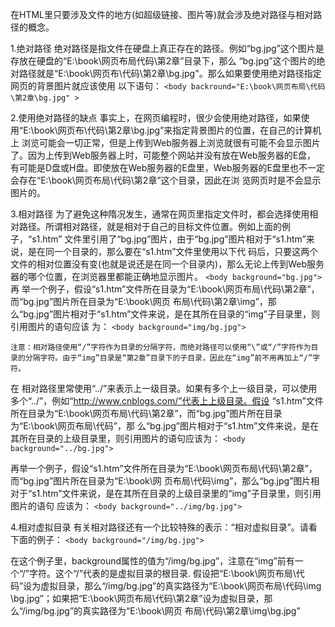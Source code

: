 在HTML里只要涉及文件的地方(如超级链接、图片等)就会涉及绝对路径与相对路径的概念。
 
 1.绝对路径
    绝对路径是指文件在硬盘上真正存在的路径。例如“bg.jpg”这个图片是存放在硬盘的“E:\book\网页布局代码\第2章”目录下，那么 “bg.jpg”这个图片的绝对路径就是“E:\book\网页布\代码\第2章\bg.jpg"。那么如果要使用绝对路径指定网页的背景图片就应该使用 以下语句：
`<body backround="E:\book\网页布局\代码\第2章\bg.jpg" > `
 
  2.使用绝对路径的缺点
   事实上，在网页编程时，很少会使用绝对路径，如果使用“E:\book\网页布\代码\第2章\bg.jpg”来指定背景图片的位置，在自己的计算机上 浏览可能会一切正常，但是上传到Web服务器上浏览就很有可能不会显示图片了。因为上传到Web服务器上时，可能整个网站并没有放在Web服务器的E盘， 有可能是D盘或H盘。即使放在Web服务器的E盘里，Web服务器的E盘里也不一定会存在“E:\book\网页布局\代码\第2章”这个目录，因此在浏 览网页时是不会显示图片的。
 
  3.相对路径
    为了避免这种隋况发生，通常在网页里指定文件时，都会选择使用相对路径。所谓相对路径，就是相对于自己的目标文件位置。例如上面的例子，“s1.htm” 文件里引用了“bg.jpg”图片，由于“bg.jpg”图片相对于“s1.htm”来说，是在同一个目录的，那么要在“s1.htm”文件里使用以下代 码后，只要这两个文件的相对位置没有变(也就是说还是在同一个目录内)，那么无论上传到Web服务器的哪个位置，在浏览器里都能正确地显示图片。
      `<body background="bg.jpg">`
再 举一个例子，假设“s1.htm”文件所在目录为“E:\book\网页布局\代码\第2章”，而“bg.jpg”图片所在目录为“E:\book\网页 布局\代码\第2章\img”，那么“bg.jpg”图片相对于“s1.htm”文件来说，是在其所在目录的“img”子目录里，则引用图片的语句应该 为：
      `<body background="img/bg.jpg">`
 
    注意：相对路径使用“/”字符作为目录的分隔字符，而绝对路径可以使用“\”或“/”字符作为目录的分隔字符。由于“img”目录是“第2章”目录下的子目录，因此在“img”前不用再加上“/”字符。
在 相对路径里常使用“../”来表示上一级目录。如果有多个上一级目录，可以使用多个“../”，例如“http://www.cnblogs.com/”代表上上级目录。假设 “s1.htm”文件所在目录为“E:\book\网页布局\代码\第2章”，而“bg.jpg”图片所在目录为“E:\book\网页布局\代码”，那 么“bg.jpg”图片相对于“s1.htm”文件来说，是在其所在目录的上级目录里，则引用图片的语句应该为：
      `<body background="../bg.jpg">`
 
  再举一个例子，假设“s1.htm”文件所在目录为“E:\book\网页布局\代码\第2章”，而“bg.jpg”图片所在目录为“E:\book\网 页布局\代码\img”，那么“bg.jpg”图片相对于“s1.htm”文件来说，是在其所在目录的上级目录里的“img”子目录里，则引用图片的语句 应该为：
      `<body background="../img/bg.jpg">`
 
4.相对虚拟目录
有关相对路径还有一个比较特殊的表示：“相对虚拟目录”。请看下面的例子：
      `<body background="/img/bg.jpg">  `
 
  在这个例子里，background属性的值为“/img/bg.jpg”，注意在“img”前有一个“/”字符。这个“/”代表的是虚拟目录的根目录. 假设把“E:\book\网页布局\代码”设为虚拟目录，那么“/img/bg.jpg”的真实路径为“E:\book\网页布局\代码\img \bg.jpg”；如果把“E:\book\网页布局\代码\第2章”设为虚拟目录，那么“/img/bg.jpg”的真实路径为“E:\book\网页 布局\代码\第2章\img\bg.jpg”

